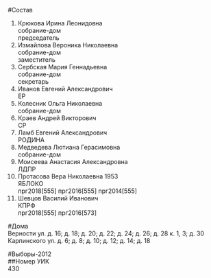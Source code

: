 #Состав  
1. Крюкова Ирина Леонидовна  
    собрание-дом  
    председатель  
2. Измайлова Вероника Николаевна  
    собрание-дом  
    заместитель  
3. Сербская Мария Геннадьевна  
    собрание-дом  
    секретарь  
4. Иванов Евгений Александрович  
    ЕР  
5. Колесник Ольга Николаевна  
    собрание-дом  
6. Краев Андрей Викторович  
    СР  
7. Ламб Евгений Александрович  
    РОДИНА  
8. Медведева Лютиана Герасимовна  
    собрание-дом  
9. Моисеева Анастасия Александровна  
    ЛДПР  
10. Протасова Вера Николаевна 1953  
    ЯБЛОКО  
    прг2018[555] прг2016[555] прг2014[555]  
11. Шевцов Василий Иванович  
    КПРФ  
    прг2018[555] прг2016[573]  
  
#Дома  
Верности ул. д. 16; д. 18; д. 20; д. 22; д. 24; д. 26; д. 28 к. 1, 3; д. 30 Карпинского ул. д. 6; д. 8; д. 10; д. 12; д. 14; д. 18  
  
#Выборы-2012  
##Номер УИК  
430  

